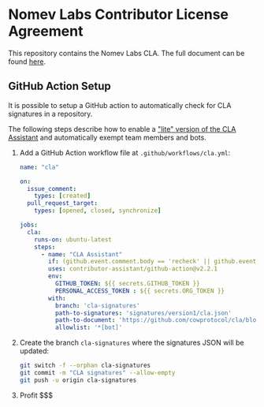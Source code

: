 # Nomev Labs Contributor License Agreement

This repository contains the Nomev Labs CLA. The full document can be found
[here](./CLA.md).

## GitHub Action Setup

It is possible to setup a GitHub action to automatically check for CLA
signatures in a repository.

The following steps describe how to enable a
["lite" version of the CLA Assistant](https://github.com/contributor-assistant/github-action)
and automatically exempt team members and bots.

1. Add a GitHub Action workflow file at `.github/workflows/cla.yml`:
   ```yml
   name: "cla"

   on:
     issue_comment:
       types: [created]
     pull_request_target:
       types: [opened, closed, synchronize]

   jobs:
     cla:
       runs-on: ubuntu-latest
       steps:
         - name: "CLA Assistant"
           if: (github.event.comment.body == 'recheck' || github.event.comment.body == 'I have read the CLA Document and I hereby sign the CLA') || github.event_name == 'pull_request_target'
           uses: contributor-assistant/github-action@v2.2.1
           env:
             GITHUB_TOKEN: ${{ secrets.GITHUB_TOKEN }}
             PERSONAL_ACCESS_TOKEN : ${{ secrets.ORG_TOKEN }}
           with:
             branch: 'cla-signatures'
             path-to-signatures: 'signatures/version1/cla.json'
             path-to-document: 'https://github.com/cowprotocol/cla/blob/main/CLA.md'
             allowlist: '*[bot]'
   ```
2. Create the branch `cla-signatures` where the signatures JSON will be updated:
   ```sh
   git switch -f --orphan cla-signatures
   git commit -m "CLA signatures" --allow-empty
   git push -u origin cla-signatures
   ```
3. Profit $$$

